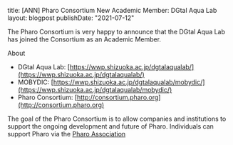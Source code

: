 title: [ANN] Pharo Consortium New Academic Member: DGtal Aqua Lablayout: blogpostpublishDate: "2021-07-12"The Pharo Consortium is very happy to announce that the DGtal Aqua Lab has joined the Consortium as an Academic Member.About- DGtal Aqua Lab: [https://wwp.shizuoka.ac.jp/dgtalaqualab/](https://wwp.shizuoka.ac.jp/dgtalaqualab/)- MOBYDIC: [https://wwp.shizuoka.ac.jp/dgtalaqualab/mobydic/](https://wwp.shizuoka.ac.jp/dgtalaqualab/mobydic/)- Pharo Consortium: [http://consortium.pharo.org](http://consortium.pharo.org)The goal of the Pharo Consortium is to allow companies and institutions to support the ongoing development and future of Pharo.Individuals can support Pharo via the [Pharo Association](http://association.pharo.org)